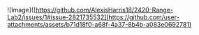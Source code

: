 ![Image]([https://github.com/AlexisHarris18/2420-Range-Lab2/issues/1#issue-2821735532](https://github.com/user-attachments/assets/b71d18f0-a68f-4a37-8b4b-a083e0692781)
